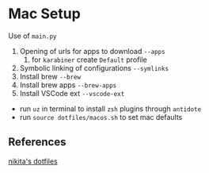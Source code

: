 # Mac Setup
Use of `main.py`
1. Opening of urls for apps to download `--apps`
   1. for `karabiner` create `Default` profile
2. Symbolic linking of configurations `--symlinks`
3. Install brew `--brew`
4. Install brew apps `--brew-apps`
5. Install VSCode ext `--vscode-ext`

- run `uz` in terminal to install `zsh` plugins through `antidote`
- run `source dotfiles/macos.sh` to set mac defaults


## References
[nikita's dotfiles](https://github.com/nikitavoloboev/dotfiles)
